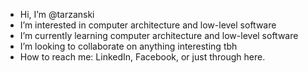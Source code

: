 - Hi, I’m @tarzanski
- I’m interested in computer architecture and low-level software
- I’m currently learning computer architecture and low-level software
- I’m looking to collaborate on anything interesting tbh
- How to reach me: LinkedIn, Facebook, or just through here.  

<!---
atarczyn/atarczyn is a ✨ special ✨ repository because its `README.md` (this file) appears on your GitHub profile.
You can click the Preview link to take a look at your changes.
--->
